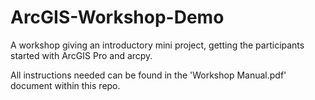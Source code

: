 # ArcGIS-Workshop-Demo
A workshop giving an introductory mini project, getting the participants started with ArcGIS Pro and arcpy.

All instructions needed can be found in the 'Workshop Manual.pdf' document within this repo.
